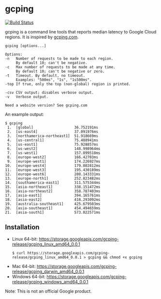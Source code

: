 # gcping

[![Build Status](https://travis-ci.com/GoogleCloudPlatform/gcping.svg?branch=master)](https://travis-ci.com/GoogleCloudPlatform/gcping)

gcping is a command line tools that reports median latency to
Google Cloud regions. It is inspired by [gcping.com](http://gcping.com).

```
gcping [options...]

Options:
-n   Number of requests to be made to each region.
     By default 10; can't be negative.
-c   Max number of requests to be made at any time.
     By default 10; can't be negative or zero.
-t   Timeout. By default, no timeout.
     Examples: "500ms", "1s", "1s500ms".
-top If true, only the top (non-global) region is printed.

-csv CSV output; disables verbose output.
-v   Verbose output.

Need a website version? See gcping.com
```

An example output:

```
$ gcping
 1.  [global]                   36.752191ms
 2.  [us-east4]                 37.091976ms
 3.  [northamerica-northeast1]  51.918669ms
 4.  [us-central1]              75.488941ms
 5.  [us-east1]                 75.928857ms
 6.  [us-west2]                 148.998964ms
 7.  [us-west1]                 157.899518ms
 8.  [europe-west2]             166.42703ms
 9.  [europe-west1]             174.226927ms
10.  [europe-west4]             179.802812ms
11.  [europe-west3]             195.430189ms
12.  [europe-west6]             208.143331ms
13.  [europe-north1]            252.823482ms
14.  [southamerica-east1]       311.575344ms
15.  [asia-northeast1]          338.151472ms
16.  [asia-northeast2]          358.787403ms
17.  [asia-east1]               394.165761ms
18.  [asia-east2]               418.293092ms
19.  [australia-southeast1]     425.679503ms
20.  [asia-southeast1]          454.494659ms
21.  [asia-south1]              573.022571ms
```

## Installation

* Linux 64-bit: https://storage.googleapis.com/gcping-release/gcping_linux_amd64_0.0.1
  ```
  $ curl https://storage.googleapis.com/gcping-release/gcping_linux_amd64_0.0.1 > gcping && chmod +x gcping
  ```
* Mac 64-bit: https://storage.googleapis.com/gcping-release/gcping_darwin_amd64_0.0.1
* Windows 64-bit: https://storage.googleapis.com/gcping-release/gcping_windows_amd64_0.0.1

Note: This is not an official Google product.
